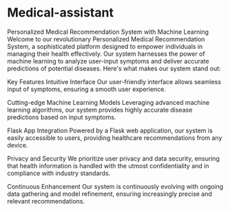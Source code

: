 # Medical-assistant
Personalized Medical Recommendation System with Machine Learning
Welcome to our revolutionary Personalized Medical Recommendation System, a sophisticated platform designed to empower individuals in managing their health effectively. Our system harnesses the power of machine learning to analyze user-input symptoms and deliver accurate predictions of potential diseases. Here's what makes our system stand out:

Key Features
Intuitive Interface
Our user-friendly interface allows seamless input of symptoms, ensuring a smooth user experience.

Cutting-edge Machine Learning Models
Leveraging advanced machine learning algorithms, our system provides highly accurate disease predictions based on input symptoms.

Flask App Integration
Powered by a Flask web application, our system is easily accessible to users, providing healthcare recommendations from any device.

Privacy and Security
We prioritize user privacy and data security, ensuring that health information is handled with the utmost confidentiality and in compliance with industry standards.

Continuous Enhancement
Our system is continuously evolving with ongoing data gathering and model refinement, ensuring increasingly precise and relevant recommendations.
